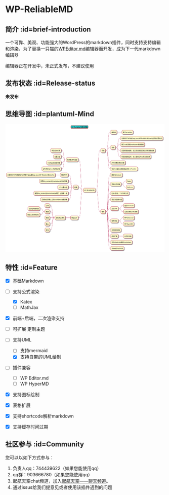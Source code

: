 # WP-ReliableMD

## 简介 :id=brief-introduction

一个可靠、美观、功能强大的WordPress的markdown插件，同时支持支持编辑和渲染，为了替换一只猫的[WPEditor.md](https://wordpress.org/plugins/wp-editormd/ ':ignore')编辑器而开发，成为下一代markdown编辑器 

编辑器正在开发中，未正式发布，不建议使用

## 发布状态 :id=Release-status

**未发布**

## 思维导图 :id=plantuml-Mind

![思维导图](/WP-ReliableMD思维导图.png)

## 特性 :id=Feature

- [x] 基础Markdown
- [ ] 支持公式渲染
  - [x] Katex
  - [ ] MathJax
- [x] 前端+后端，二次渲染支持
- [ ] 可扩展 定制主题
- [ ] 支持UML
  - [ ] 支持mermaid
  - [x] 支持自带的UML绘制
- [ ] 插件兼容
  - [ ] WP Editor.md
  - [ ] WP HyperMD
- [x] 支持图标绘制
- [x] 表格扩展
- [x] 支持shortcode解析markdown
- [x] 支持缓存时间过期


## 社区参与 :id=Community

您可以以如下方式参与：
1. 负责人qq：744439622（如果您能使用qq）
2. qq群：903666780（如果您能使用qq）
3. 起航天空chat频道，加入[起航天空——聊天频道](http://mattermost.qhjack.cn/signup_user_complete/?id=ujqh74dqgjn4uefsdueqgii4yo)。
5. 通过issus给我们提意见或者使用该插件遇到的问题
